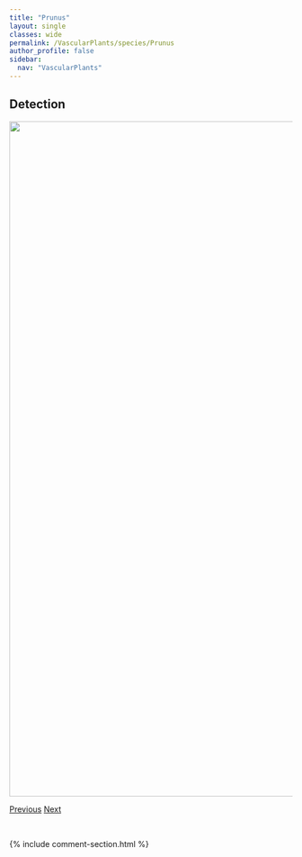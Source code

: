 ```yaml
---
title: "Prunus"
layout: single
classes: wide
permalink: /VascularPlants/species/Prunus
author_profile: false
sidebar:
  nav: "VascularPlants"
---
```


<h2>Detection</h2>

<a href="https://drive.google.com/uc?export=view&id=1XD3Wd6gJ6JmVW8oi7nmXGX5M0NN8NvD-">
<img src="https://drive.google.com/uc?export=view&id=1XD3Wd6gJ6JmVW8oi7nmXGX5M0NN8NvD-" height = "1200" width = "800">
</a>


<a href="/DevelopmentWebsite/VascularPlants/species/PrunellaVulgaris" class="pagination--pager" title="Prunella vulgaris">Previous</a> <a href="/DevelopmentWebsite/VascularPlants/species/PrunusAmericana" class="pagination--pager" title="Prunus americana">Next</a>

<p>&nbsp;</p>

{% include comment-section.html %}

